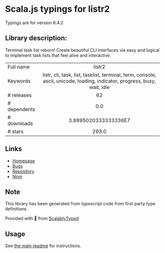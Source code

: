 
# Scala.js typings for listr2

Typings are for version 6.4.2

## Library description:
Terminal task list reborn! Create beautiful CLI interfaces via easy and logical to implement task lists that feel alive and interactive.

|                    |                 |
| ------------------ | :-------------: |
| Full name          | listr2 |
| Keywords           | listr, cli, task, list, tasklist, terminal, term, console, ascii, unicode, loading, indicator, progress, busy, wait, idle |
| # releases         | 62 |
| # dependents       | 0.0 |
| # downloads        | 3.8895020333333336E7 |
| # stars            | 293.0 |

## Links
- [Homepage](https://github.com/cenk1cenk2/listr2#readme)
- [Bugs](https://github.com/cenk1cenk2/listr2/issues)
- [Repository](https://github.com/cenk1cenk2/listr2)
- [Npm](https://www.npmjs.com/package/listr2)
    


## Note
This library has been generated from typescript code from first party type definitions.

Provided with :purple_heart: from [ScalablyTyped](https://github.com/oyvindberg/ScalablyTyped)

## Usage
See [the main readme](../../readme.md) for instructions.


